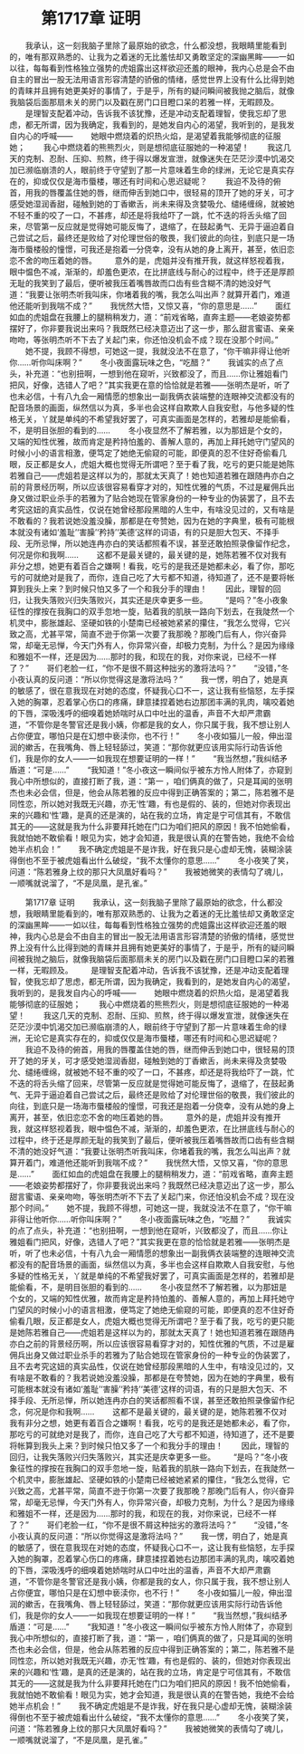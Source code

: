 # 　　第1717章 证明
　　我承认，这一刻我脑子里除了最原始的欲念，什么都没想，我眼睛里能看到的，唯有那双熟悉的、让我为之着迷的无比羞怯却又勇敢坚定的深幽黑眸——一如以往，每每看到性格独立强势的虎姐露出这样欲迎还羞的眼神，我内心总是会不由自主的冒出一股无法用语言形容清楚的骄傲的情绪，感觉世界上没有什么比得到她的青睐并且拥有她更美好的事情了，于是乎，所有的疑问瞬间被我抛之脑后，就像我脑袋后面那扇未关的房门以及戳在房门口目瞪口呆的若雅一样，无暇顾及。
　　是理智支配着冲动，告诉我不该犹豫，还是冲动支配着理智，使我忘却了思虑，都无所谓，因为我确定，我看到的，是她发自内心的渴望，我听到的，是我发自内心的呼喊——
　　她眼中燃烧着的炽热火焰，是渴望着我能够彻底的征服她；
　　我心中燃烧着的熊熊烈火，则是想彻底征服她的一种渴望！
　　我这几天的克制、忍耐、压抑、煎熬，终于得以爆发宣泄，就像迷失在茫茫沙漠中饥渴交加已濒临崩溃的人，眼前终于守望到了那一片意味着生命的绿洲，无论它是真实存在的，抑或仅仅是海市蜃楼，哪还有时间和心思迟疑呢？
　　我迫不及待的俯首，用我的唇覆盖住她的唇，继而伸舌到她口中，很轻易的顶开了她的牙关，可才感受她湿润香甜，碰触到她的丁香嫰舌，尚未来得及贪婪吸允、缱绻缠绵，就被她不轻不重的咬了一口，不甚疼，却还是将我给吓了一跳，忙不迭的将舌头缩了回来，尽管第一反应就是觉得她可能反悔了，退缩了，在鼓起勇气、无异于逼迫着自己尝试之后，最终还是败给了对伦理世俗的敬畏，我们彼此的向往，到底只是一场海市蜃楼般的憧憬，可我还是抱着一分侥幸，没有从她的身上离开，甚至，依旧恋恋不舍的吻压着她的唇。
　　意外的是，虎姐并没有推开我，就这样怒视着我，眼中愠色不减，渐渐的，却羞色更浓，在比拼底线与耐心的过程中，终于还是厚颜无耻的我笑到了最后，便听被我压着嘴唇故而口齿有些含糊不清的她没好气道：“我要让张明杰听我叫床，你堵着我的嘴，我怎么叫出声？就算开着门，难道他还能听到我喘不成？”
　　我恍然大悟，又惊又喜，“你的意思是……”
　　面红如血的虎姐盘在我腰上的腿稍稍发力，道：“前戏省略，直奔主题——老娘姿势都摆好了，你非要我说出来吗？我既然已经决意迈出了这一步，那么甜言蜜语、亲亲吻吻，等张明杰听不下去了关起门来，你还怕没机会不成？现在没那个时间。”
　　她不提，我顾不得想，可她这一提，我就没法不在意了，“你干嘛非得让他听你……听你叫床啊？”
　　冬小夜面露玩味之色，“吃醋？”
　　我诚实的点了点头，补充道：“也别扭啊，一想到他在窥听，兴致都没了，而且……你让雅姐看门把风，好像，选错人了吧？”其实我更在意的恰恰就是若雅——张明杰是听，听了也未必信，十有八九会一厢情愿的想象出一副我俩衣装端整的连眼神交流都没有的配音场景的画面，纵然信以为真，多半也会这样自欺欺人自我安慰，与他多疑的性格无关，丫就是单纯的不希望我好罢了，可真实画面是怎样的，若雅却是能偷看，不，是明目张胆的看到的……
　　冬小夜显然不了解若雅，以为那妞是个女的，又端的知性优雅，故而肯定是矜持怕羞的、善解人意的，再加上拜托她守门望风的时候小小的语言相激，便笃定了她绝无偷窥的可能，即便真的忍不住好奇偷看几眼，反正都是女人，虎姐大概也觉得无所谓吧？至于看了我，吃亏的更只能是她陈若雅自己——虎姐若是这样以为的，那就太天真了！她也知道若雅在跟随冉亦白之前的背景经历啊，所以应该很容易看穿才对的，知性优雅的气质，不过是雇佣兵出身又做过职业杀手的若雅为了贴合她现在管家身份的一种专业的伪装罢了，且不去考究这妞的真实品性，仅说在她曾经那段黑暗的人生中，有啥没见过的，又有啥是不敢看的？我若说她没羞没臊，那都是在夸赞她，因为在她的字典里，极有可能根本就没有诸如‘羞耻’‘害臊’‘矜持’‘美德’这样的词语，有的只是胆大包天、不择手段、无所忌惮，所以她连冉亦白的笑话都照看不误，甚至还敢拍照录像留作纪念，何况是你和我啊……
　　这都不是最关键的，最关键的是，她陈若雅不仅对我有非分之想，她更有着百合之嫌啊！看我，吃亏的是我还是她都未必，看了你，那吃亏的可就绝对是我了，而你，连自己吃了大亏都不知道，待知道了，还不是要将帐算到我头上来？到时候只怕又多了一个和我分手的理由！
　　因此，理智的回归，让我失落败兴归失落败兴，其实还是庆幸更多一些。
　　“是吗？”冬小夜象征性的撑按在我胸口的双手忽地一旋，贴着我的肌肤一路向下划去，在我陡然一个机灵中，膨胀雄起、坚硬如铁的小楚南已经被她紧紧的攥住，“我怎么觉得，它兴致之高，尤甚平常，简直不逊于你第一次要了我那晚？那晚门后有人，你兴奋异常，却毫无忌惮，今天门外有人，你异常兴奋，却极力克制，为什么？是因为缘缘和雅姐不一样，还是因为……那时的我，和现在的我，对你来说，已经不一样了？”
　　哥们老脸一红，“你不是很不屑这种拙劣的激将法吗？”
　　“没错，”冬小夜认真的反问道：“所以你觉得这是激将法吗？”
　　我一愣，明白了，她是真的敏感了，很在意我现在对她的态度，怀疑我心口不一，这让我有些恼怒，左手探入她的胸罩，忍着掌心伤口的疼痛，肆意揉捏着她右边那团丰满的乳肉，噙咬着她的下唇，深吸浅呼的细嗅着她娇喘时从口中吐出的温香，声音不大却严肃霸道，“不管你是冬警官还是我小姨，你都是我的女人，你只属于我，我不想让别人占你便宜，哪怕只是在幻想中亵渎你，也不行！”
　　冬小夜如猫儿一般，伸出湿润的嫰舌，在我嘴角、唇上轻轻舔过，笑道：“那你就更应该用实际行动告诉他们，我是你的女人——一如我现在想要证明的一样！”
　　“我当然想，”我纠结矛盾道：“可是……”
　　“我知道！”冬小夜这一瞬间似乎被东方怜人附体了，亦窥到我心中所想似的，直接打断了我，道：“第一 ，咱们俩真的做了，只是耳闻的张明杰也未必会信，但是，他会从陈若雅的反应中得到正确答案的；第二，陈若雅不是同性恋，所以她对我既无兴趣，亦无‘性’趣，有也是假的、装的，但她对你表现出来的兴趣和‘性’趣，是真的还是演的，站在我的立场，肯定是宁可信其有，不敢信其无的——这就是我为什么非要拜托她在门口为咱们把风的原因！我不怕她偷看，我就怕她不敢偷看！眼见为实，她才会知道，我是很认真的在警告她，我绝不会给她半点机会！”
　　我不确定虎姐是不是诈我，好在我只是心虚却无愧，装糊涂装得倒也不至于被虎姐看出什么破绽，“我不太懂你的意思……”
　　冬小夜笑了笑，问道：“陈若雅身上纹的那只大凤凰好看吗？”
　　我被她微笑的表情勾了魂儿，一顺嘴就说溜了，“不是凤凰，是孔雀。”

　　第1717章 证明
　　我承认，这一刻我脑子里除了最原始的欲念，什么都没想，我眼睛里能看到的，唯有那双熟悉的、让我为之着迷的无比羞怯却又勇敢坚定的深幽黑眸——一如以往，每每看到性格独立强势的虎姐露出这样欲迎还羞的眼神，我内心总是会不由自主的冒出一股无法用语言形容清楚的骄傲的情绪，感觉世界上没有什么比得到她的青睐并且拥有她更美好的事情了，于是乎，所有的疑问瞬间被我抛之脑后，就像我脑袋后面那扇未关的房门以及戳在房门口目瞪口呆的若雅一样，无暇顾及。
　　是理智支配着冲动，告诉我不该犹豫，还是冲动支配着理智，使我忘却了思虑，都无所谓，因为我确定，我看到的，是她发自内心的渴望，我听到的，是我发自内心的呼喊——
　　她眼中燃烧着的炽热火焰，是渴望着我能够彻底的征服她；
　　我心中燃烧着的熊熊烈火，则是想彻底征服她的一种渴望！
　　我这几天的克制、忍耐、压抑、煎熬，终于得以爆发宣泄，就像迷失在茫茫沙漠中饥渴交加已濒临崩溃的人，眼前终于守望到了那一片意味着生命的绿洲，无论它是真实存在的，抑或仅仅是海市蜃楼，哪还有时间和心思迟疑呢？
　　我迫不及待的俯首，用我的唇覆盖住她的唇，继而伸舌到她口中，很轻易的顶开了她的牙关，可才感受她湿润香甜，碰触到她的丁香嫰舌，尚未来得及贪婪吸允、缱绻缠绵，就被她不轻不重的咬了一口，不甚疼，却还是将我给吓了一跳，忙不迭的将舌头缩了回来，尽管第一反应就是觉得她可能反悔了，退缩了，在鼓起勇气、无异于逼迫着自己尝试之后，最终还是败给了对伦理世俗的敬畏，我们彼此的向往，到底只是一场海市蜃楼般的憧憬，可我还是抱着一分侥幸，没有从她的身上离开，甚至，依旧恋恋不舍的吻压着她的唇。
　　意外的是，虎姐并没有推开我，就这样怒视着我，眼中愠色不减，渐渐的，却羞色更浓，在比拼底线与耐心的过程中，终于还是厚颜无耻的我笑到了最后，便听被我压着嘴唇故而口齿有些含糊不清的她没好气道：“我要让张明杰听我叫床，你堵着我的嘴，我怎么叫出声？就算开着门，难道他还能听到我喘不成？”
　　我恍然大悟，又惊又喜，“你的意思是……”
　　面红如血的虎姐盘在我腰上的腿稍稍发力，道：“前戏省略，直奔主题——老娘姿势都摆好了，你非要我说出来吗？我既然已经决意迈出了这一步，那么甜言蜜语、亲亲吻吻，等张明杰听不下去了关起门来，你还怕没机会不成？现在没那个时间。”
　　她不提，我顾不得想，可她这一提，我就没法不在意了，“你干嘛非得让他听你……听你叫床啊？”
　　冬小夜面露玩味之色，“吃醋？”
　　我诚实的点了点头，补充道：“也别扭啊，一想到他在窥听，兴致都没了，而且……你让雅姐看门把风，好像，选错人了吧？”其实我更在意的恰恰就是若雅——张明杰是听，听了也未必信，十有八九会一厢情愿的想象出一副我俩衣装端整的连眼神交流都没有的配音场景的画面，纵然信以为真，多半也会这样自欺欺人自我安慰，与他多疑的性格无关，丫就是单纯的不希望我好罢了，可真实画面是怎样的，若雅却是能偷看，不，是明目张胆的看到的……
　　冬小夜显然不了解若雅，以为那妞是个女的，又端的知性优雅，故而肯定是矜持怕羞的、善解人意的，再加上拜托她守门望风的时候小小的语言相激，便笃定了她绝无偷窥的可能，即便真的忍不住好奇偷看几眼，反正都是女人，虎姐大概也觉得无所谓吧？至于看了我，吃亏的更只能是她陈若雅自己——虎姐若是这样以为的，那就太天真了！她也知道若雅在跟随冉亦白之前的背景经历啊，所以应该很容易看穿才对的，知性优雅的气质，不过是雇佣兵出身又做过职业杀手的若雅为了贴合她现在管家身份的一种专业的伪装罢了，且不去考究这妞的真实品性，仅说在她曾经那段黑暗的人生中，有啥没见过的，又有啥是不敢看的？我若说她没羞没臊，那都是在夸赞她，因为在她的字典里，极有可能根本就没有诸如‘羞耻’‘害臊’‘矜持’‘美德’这样的词语，有的只是胆大包天、不择手段、无所忌惮，所以她连冉亦白的笑话都照看不误，甚至还敢拍照录像留作纪念，何况是你和我啊……
　　这都不是最关键的，最关键的是，她陈若雅不仅对我有非分之想，她更有着百合之嫌啊！看我，吃亏的是我还是她都未必，看了你，那吃亏的可就绝对是我了，而你，连自己吃了大亏都不知道，待知道了，还不是要将帐算到我头上来？到时候只怕又多了一个和我分手的理由！
　　因此，理智的回归，让我失落败兴归失落败兴，其实还是庆幸更多一些。
　　“是吗？”冬小夜象征性的撑按在我胸口的双手忽地一旋，贴着我的肌肤一路向下划去，在我陡然一个机灵中，膨胀雄起、坚硬如铁的小楚南已经被她紧紧的攥住，“我怎么觉得，它兴致之高，尤甚平常，简直不逊于你第一次要了我那晚？那晚门后有人，你兴奋异常，却毫无忌惮，今天门外有人，你异常兴奋，却极力克制，为什么？是因为缘缘和雅姐不一样，还是因为……那时的我，和现在的我，对你来说，已经不一样了？”
　　哥们老脸一红，“你不是很不屑这种拙劣的激将法吗？”
　　“没错，”冬小夜认真的反问道：“所以你觉得这是激将法吗？”
　　我一愣，明白了，她是真的敏感了，很在意我现在对她的态度，怀疑我心口不一，这让我有些恼怒，左手探入她的胸罩，忍着掌心伤口的疼痛，肆意揉捏着她右边那团丰满的乳肉，噙咬着她的下唇，深吸浅呼的细嗅着她娇喘时从口中吐出的温香，声音不大却严肃霸道，“不管你是冬警官还是我小姨，你都是我的女人，你只属于我，我不想让别人占你便宜，哪怕只是在幻想中亵渎你，也不行！”
　　冬小夜如猫儿一般，伸出湿润的嫰舌，在我嘴角、唇上轻轻舔过，笑道：“那你就更应该用实际行动告诉他们，我是你的女人——一如我现在想要证明的一样！”
　　“我当然想，”我纠结矛盾道：“可是……”
　　“我知道！”冬小夜这一瞬间似乎被东方怜人附体了，亦窥到我心中所想似的，直接打断了我，道：“第一 ，咱们俩真的做了，只是耳闻的张明杰也未必会信，但是，他会从陈若雅的反应中得到正确答案的；第二，陈若雅不是同性恋，所以她对我既无兴趣，亦无‘性’趣，有也是假的、装的，但她对你表现出来的兴趣和‘性’趣，是真的还是演的，站在我的立场，肯定是宁可信其有，不敢信其无的——这就是我为什么非要拜托她在门口为咱们把风的原因！我不怕她偷看，我就怕她不敢偷看！眼见为实，她才会知道，我是很认真的在警告她，我绝不会给她半点机会！”
　　我不确定虎姐是不是诈我，好在我只是心虚却无愧，装糊涂装得倒也不至于被虎姐看出什么破绽，“我不太懂你的意思……”
　　冬小夜笑了笑，问道：“陈若雅身上纹的那只大凤凰好看吗？”
　　我被她微笑的表情勾了魂儿，一顺嘴就说溜了，“不是凤凰，是孔雀。”
